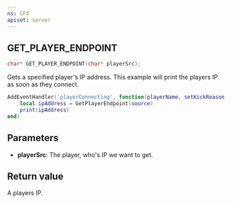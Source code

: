 ```yaml
---
ns: CFX
apiset: server
---
```

## GET_PLAYER_ENDPOINT

```c
char* GET_PLAYER_ENDPOINT(char* playerSrc);
```
Gets a specified player's IP address.
This example will print the players IP as soon as they connect.
```lua
AddEventHandler('playerConnecting', function(playerName, setKickReason, deferrals)
    local ipAddress = GetPlayerEndpoint(source)
    print(ipAddress)
end)
```

## Parameters
* **playerSrc**: The player, who's IP we want to get.

## Return value
A players IP.
